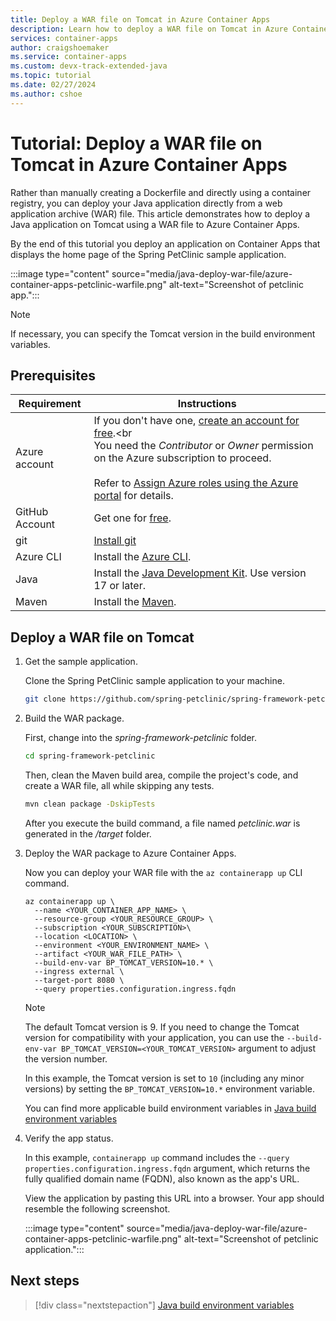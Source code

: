 ```yaml
---
title: Deploy a WAR file on Tomcat in Azure Container Apps
description: Learn how to deploy a WAR file on Tomcat in Azure Container Apps.
services: container-apps
author: craigshoemaker
ms.service: container-apps
ms.custom: devx-track-extended-java
ms.topic: tutorial
ms.date: 02/27/2024
ms.author: cshoe
---
```


# Tutorial: Deploy a WAR file on Tomcat in Azure Container Apps

Rather than manually creating a Dockerfile and directly using a container registry, you can deploy your Java application directly from a web application archive (WAR) file. This article demonstrates how to deploy a Java application on Tomcat using a WAR file to Azure Container Apps.

By the end of this tutorial you deploy an application on Container Apps that displays the home page of the Spring PetClinic sample application.

:::image type="content" source="media/java-deploy-war-file/azure-container-apps-petclinic-warfile.png" alt-text="Screenshot of petclinic app.":::

> [!NOTE]
> If necessary, you can specify the Tomcat version in the build environment variables.

## Prerequisites

| Requirement  | Instructions |
|--|--|
| Azure account | If you don't have one, [create an account for free](https://azure.microsoft.com/free/?WT.mc_id=A261C142F).<br<br>You need the *Contributor* or *Owner* permission on the Azure subscription to proceed. <br><br>Refer to [Assign Azure roles using the Azure portal](../role-based-access-control/role-assignments-portal.md?tabs=current) for details. |
| GitHub Account | Get one for [free](https://github.com/join). |
| git | [Install git](https://git-scm.com/downloads) |
| Azure CLI | Install the [Azure CLI](/cli/azure/install-azure-cli).|
| Java | Install the [Java Development Kit](/java/openjdk/install). Use version 17 or later. |
| Maven | Install the [Maven](https://maven.apache.org/download.cgi).|

## Deploy a WAR file on Tomcat

1. Get the sample application.

    Clone the Spring PetClinic sample application to your machine.

    ```bash
    git clone https://github.com/spring-petclinic/spring-framework-petclinic.git
    ```

1. Build the WAR package.

    First, change into the *spring-framework-petclinic* folder.

    ```bash
    cd spring-framework-petclinic
    ```

    Then, clean the Maven build area, compile the project's code, and create a WAR file, all while skipping any tests.

    ```bash
    mvn clean package -DskipTests
    ```

    After you execute the build command, a file named *petclinic.war* is generated in the */target* folder.
  
1. Deploy the WAR package to Azure Container Apps.

    Now you can deploy your WAR file with the `az containerapp up` CLI command.

    ```azurecli
    az containerapp up \
      --name <YOUR_CONTAINER_APP_NAME> \
      --resource-group <YOUR_RESOURCE_GROUP> \
      --subscription <YOUR_SUBSCRIPTION>\
      --location <LOCATION> \
      --environment <YOUR_ENVIRONMENT_NAME> \
      --artifact <YOUR_WAR_FILE_PATH> \
      --build-env-var BP_TOMCAT_VERSION=10.* \
      --ingress external \
      --target-port 8080 \
      --query properties.configuration.ingress.fqdn
    ```

    > [!NOTE]
    > The default Tomcat version is 9. If you need to change the Tomcat version for compatibility with your application, you can use the `--build-env-var BP_TOMCAT_VERSION=<YOUR_TOMCAT_VERSION>` argument to adjust the version number.

    In this example, the Tomcat version is set to `10` (including any minor versions) by setting the `BP_TOMCAT_VERSION=10.*` environment variable.

    You can find more applicable build environment variables in [Java build environment variables](java-build-environment-variables.md)

1. Verify the app status.

    In this example, `containerapp up` command includes the `--query properties.configuration.ingress.fqdn` argument, which returns the fully qualified domain name (FQDN), also known as the app's URL.

    View the application by pasting this URL into a browser. Your app should resemble the following screenshot.

    :::image type="content" source="media/java-deploy-war-file/azure-container-apps-petclinic-warfile.png" alt-text="Screenshot of petclinic application.":::

## Next steps

> [!div class="nextstepaction"]
> [Java build environment variables](java-build-environment-variables.md)
